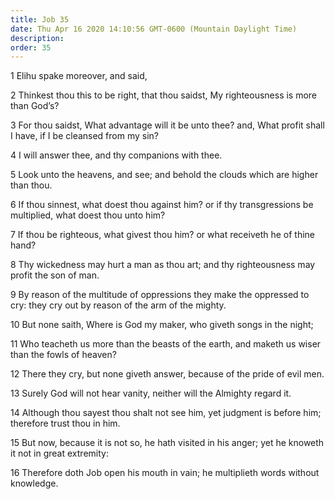 ```yaml
---
title: Job 35
date: Thu Apr 16 2020 14:10:56 GMT-0600 (Mountain Daylight Time)
description: 
order: 35
---
```


<p>1 Elihu spake moreover, and said,</p>
<p>
  2 Thinkest thou this to be right, that thou saidst, My righteousness is more
  than God&#x2019;s?
</p>
<p>
  3 For thou saidst, What advantage will it be unto thee? and, What profit shall
  I have, if I be cleansed from my sin?
</p>
<p>4 I will answer thee, and thy companions with thee.</p>
<p>
  5 Look unto the heavens, and see; and behold the clouds which are higher than
  thou.
</p>
<p>
  6 If thou sinnest, what doest thou against him? or if thy transgressions be
  multiplied, what doest thou unto him?
</p>
<p>
  7 If thou be righteous, what givest thou him? or what receiveth he of thine
  hand?
</p>
<p>
  8 Thy wickedness may hurt a man as thou art; and thy righteousness may profit
  the son of man.
</p>
<p>
  9 By reason of the multitude of oppressions they make the oppressed to cry:
  they cry out by reason of the arm of the mighty.
</p>
<p>10 But none saith, Where is God my maker, who giveth songs in the night;</p>
<p>
  11 Who teacheth us more than the beasts of the earth, and maketh us wiser than
  the fowls of heaven?
</p>
<p>
  12 There they cry, but none giveth answer, because of the pride of evil men.
</p>
<p>13 Surely God will not hear vanity, neither will the Almighty regard it.</p>
<p>
  14 Although thou sayest thou shalt not see him, yet judgment is before him;
  therefore trust thou in him.
</p>
<p>
  15 But now, because it is not so, he hath visited in his anger; yet he knoweth
  it not in great extremity:
</p>
<p>
  16 Therefore doth Job open his mouth in vain; he multiplieth words without
  knowledge.
</p>
